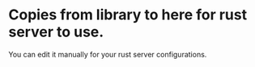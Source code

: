 # Copies from library to here for rust server to use.
You can edit it manually for your rust server configurations. 